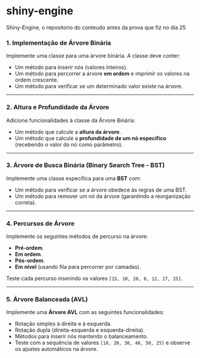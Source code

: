 # shiny-engine
Shiny-Engine, o repositorio do conteudo antes da prova que fiz no dia 25

### **1. Implementação de Árvore Binária**
Implemente uma classe para uma árvore binária. A classe deve conter:
- Um método para inserir nós (valores inteiros).
- Um método para percorrer a árvore **em ordem** e imprimir os valores na ordem crescente.
- Um método para verificar se um determinado valor existe na árvore.

---

### **2. Altura e Profundidade da Árvore**
Adicione funcionalidades à classe da Árvore Binária:
- Um método que calcule a **altura da árvore**.
- Um método que calcule a **profundidade de um nó específico** (recebendo o valor do nó como parâmetro).

---

### **3. Árvore de Busca Binária (Binary Search Tree - BST)**
Implemente uma classe específica para uma **BST** com:
- Um método para verificar se a árvore obedece às regras de uma BST.
- Um método para remover um nó da árvore (garantindo a reorganização correta).

---

### **4. Percursos de Árvore**
Implemente os seguintes métodos de percurso na árvore:
- **Pré-ordem**.
- **Em ordem**.
- **Pós-ordem**.
- **Em nível** (usando fila para percorrer por camadas).

Teste cada percurso inserindo os valores `[15, 10, 20, 8, 12, 17, 25]`.

---

### **5. Árvore Balanceada (AVL)**
Implemente uma **Árvore AVL** com as seguintes funcionalidades:
- Rotação simples à direita e à esquerda.
- Rotação dupla (direita-esquerda e esquerda-direita).
- Métodos para inserir nós mantendo o balanceamento.
- Teste com a sequência de valores `[10, 20, 30, 40, 50, 25]` e observe os ajustes automáticos na árvore.
